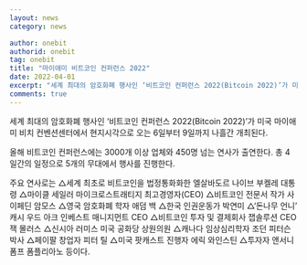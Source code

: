 ```yaml
---
layout: news
category: news

author: onebit
authorid: onebit
tag: onebit
title: "마이애미 비트코인 컨퍼런스 2022"
date: 2022-04-01
excerpt: "세계 최대의 암호화폐 행사인 ‘비트코인 컨퍼런스 2022(Bitcoin 2022)’가 미국 마이애미 비치 컨벤션센터에서 현지시각으로 오는 6일부터 9일까지 나흘간 개최된다."
comments: true
---
```


세계 최대의 암호화폐 행사인 ‘비트코인 컨퍼런스 2022(Bitcoin 2022)’가 미국 마이애미 비치 컨벤션센터에서 현지시각으로 오는 6일부터 9일까지 나흘간 개최된다.

올해 비트코인 컨퍼런스에는 3000개 이상 업체와 450명 넘는 연사가 출연한다. 총 4일간의 일정으로 5개의 무대에서 행사를 진행한다.

주요 연사로는 △세계 최초로 비트코인을 법정통화화한 엘살바도르 나이브 부켈레 대통령 △마이클 세일러 마이크로스트래티지 최고경영자(CEO) △비트코인 전문서 작가 사이페딘 암모스 △영국 암호화폐 학자 애덤 백 △한국 인권운동가 박연미 △‘돈나무 언니’ 캐시 우드 아크 인베스트 매니지먼트 CEO △비트코인 투자 및 결제회사 잽솔루션 CEO 잭 몰러스 △신시아 러미스 미국 공화당 상원의원 △캐나다 임상심리학자 조던 피터슨 박사 △페이팔 창업자 피터 틸 △미국 팟캐스트 진행자 에릭 와인스틴 △투자자 앤서니 폼프 폼플리아노 등이다.
